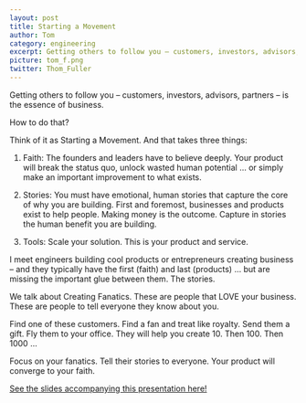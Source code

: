 ```yaml
---
layout: post
title: Starting a Movement
author: Tom
category: engineering
excerpt: Getting others to follow you – customers, investors, advisors, partners – is the essence of business. How to do that?
picture: tom_f.png
twitter: Thom_Fuller
---
```

Getting others to follow you – customers, investors, advisors, partners – is the essence of business.

How to do that?  

Think of it as Starting a Movement.  And that takes three things:

1. Faith:  The founders and leaders have to believe deeply.  Your product will break the status quo, unlock wasted human potential … or simply make an important improvement to what exists.

2. Stories:  You must have emotional, human stories that capture the core of why you are building.  First and foremost, businesses and products exist to help people.  Making money is the outcome.  Capture in stories the human benefit you are building.

3. Tools:  Scale your solution.  This is your product and service.

I meet engineers building cool products or entrepreneurs creating business – and they typically have the first (faith) and last (products) … but are missing the important glue between them.  The stories.

We talk about Creating Fanatics.  These are people that LOVE your business.  These are people to tell everyone they know about you.

Find one of these customers.   Find a fan and treat like royalty.  Send them a gift.  Fly them to your office.   They will help you create 10.  Then 100.  Then 1000 …

Focus on your fanatics.  Tell their stories to everyone.  Your product will converge to your faith.

[ See the slides accompanying this presentation here! ](http://www.slideshare.net/abalcells/consumer-research-30918178)
